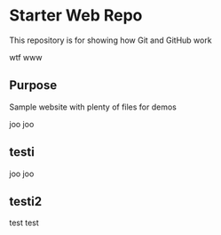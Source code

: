 # Starter Web Repo

This repository is for showing how Git and GitHub work

wtf
www
## Purpose

Sample website with plenty of files for demos

joo joo
## testi

joo joo

## testi2

test test
